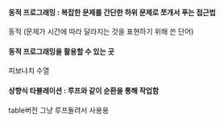 #### 동적 프로그래밍 : 복잡한 문제를 간단한 하위 문제로 쪼개서 푸는 접근법
동적 (문제가 시간에 따라 달라지는 것을 표현하기 위해 쓴 단어)

#### 동적 프로그래밍을 활용할 수 있는 곳
피보나치 수열

#### 상향식 타뷸레이션 :  루프와 같이 순환을 통해 작업함
table버전 그냥 루프돌려서 사용용